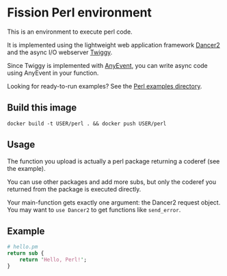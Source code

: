 # Fission Perl environment

This is an environment to execute perl code.

It is implemented using the lightweight web application framework
[Dancer2](https://metacpan.org/pod/Dancer2) and the async I/O webserver
[Twiggy](https://metacpan.org/pod/Twiggy).

Since Twiggy is implemented with [AnyEvent](https://metacpan.org/pod/AnyEvent),
you can write async code using AnyEvent in your function.

Looking for ready-to-run examples? See the [Perl examples directory](../../examples/perl).

## Build this image
   
```
docker build -t USER/perl . && docker push USER/perl
```

## Usage

The function you upload is actually a perl package returning a coderef (see the
example).

You can use other packages and add more subs, but only the coderef you returned
from the package is executed directly.

Your main-function gets exactly one argument: the Dancer2 request object. You
may want to `use Dancer2` to get functions like `send_error`.

## Example

```perl
# hello.pm
return sub {
    return 'Hello, Perl!';
}
```
